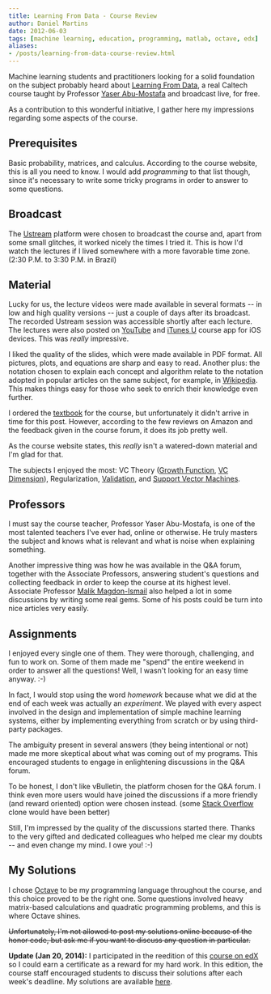 ```yaml
---
title: Learning From Data - Course Review
author: Daniel Martins
date: 2012-06-03
tags: [machine learning, education, programming, matlab, octave, edx]
aliases:
- /posts/learning-from-data-course-review.html
---
```


Machine learning students and practitioners looking for a solid
foundation on the subject probably heard about
[Learning From Data](http://work.caltech.edu/telecourse.html), a real
Caltech course taught by Professor
[Yaser Abu-Mostafa](http://work.caltech.edu) and broadcast live, for
free.

As a contribution to this wonderful initiative, I gather here my
impressions regarding some aspects of the course.

## Prerequisites

Basic probability, matrices, and calculus. According to the course
website, this is all you need to know. I would add *programming* to
that list though, since it's necessary to write some tricky
programs in order to answer to some questions.

## Broadcast

The [Ustream](http://ustream.com/caltech) platform were chosen to
broadcast the course and, apart from some small glitches, it worked
nicely the times I tried it. This is how I'd watch the lectures if I
lived somewhere with a more favorable time zone. (2:30 P.M. to 3:30
P.M. in Brazil)

## Material

Lucky for us, the lecture videos were made available in several
formats -- in low and high quality versions -- just a couple of days
after its broadcast. The recorded Ustream session was accessible
shortly after each lecture. The lectures were also posted on
[YouTube](http://www.youtube.com/playlist?list=PLD63A284B7615313A&feature=plcp)
and [iTunes U](http://www.apple.com/education/itunes-u/) course app
for iOS devices. This was *really* impressive.

I liked the quality of the slides, which were made available in PDF
format. All pictures, plots, and equations are sharp and easy to
read. Another plus: the notation chosen to explain each concept and
algorithm relate to the notation adopted in popular articles on the
same subject, for example, in [Wikipedia](http://wikipedia.org/). This
makes things easy for those who seek to enrich their knowledge even
further.

I ordered the [textbook](http://www.amazon.com/gp/product/1600490069)
for the course, but unfortunately it didn't arrive in time for this
post. However, according to the few reviews on Amazon and the feedback
given in the course forum, it does its job pretty well.

As the course website states, this *really* isn't a watered-down
material and I'm glad for that.

The subjects I enjoyed the most: VC Theory
([Growth Function](http://en.wikipedia.org/wiki/Shattered_set),
[VC Dimension](http://en.wikipedia.org/wiki/Vc_dimension)),
Regularization, [Validation](http://en.wikipedia.org/wiki/Cross-validation_%28statistics%29),
and
[Support Vector Machines](http://en.wikipedia.org/wiki/Support_vector_machine).

## Professors

I must say the course teacher, Professor Yaser Abu-Mostafa, is one of
the most talented teachers I've ever had, online or otherwise. He
truly masters the subject and knows what is relevant and what is noise
when explaining something.

Another impressive thing was how he was available in the Q&A forum,
together with the Associate Professors, answering student's questions
and collecting feedback in order to keep the course at its highest
level. Associate Professor
[Malik Magdon-Ismail](http://www.cs.rpi.edu/~magdon/) also helped a
lot in some discussions by writing some real gems. Some of his posts
could be turn into nice articles very easily.

## Assignments

I enjoyed every single one of them. They were thorough, challenging,
and fun to work on. Some of them made me "spend" the entire weekend in
order to answer all the questions! Well, I wasn't looking for an easy
time anyway. :-)

In fact, I would stop using the word *homework* because what we did
at the end of each week was actually an *experiment*. We played with
every aspect involved in the design and implementation of simple
machine learning systems, either by implementing everything from
scratch or by using third-party packages.

The ambiguity present in several answers (they being intentional or
not) made me more skeptical about what was coming out of my
programs. This encouraged students to engage in enlightening
discussions in the Q&A forum.

To be honest, I don't like vBulletin, the platform chosen for the Q&A
forum. I think even more users would have joined the discussions if a
more friendly (and reward oriented) option were chosen instead. (some
[Stack Overflow](http://stackoverflow.com/) clone would have been
better)

Still, I'm impressed by the quality of the discussions started
there. Thanks to the very gifted and dedicated colleagues who helped
me clear my doubts -- and even change my mind. I owe you! :-)

## My Solutions

I chose [Octave](http://www.gnu.org/software/octave/) to be my
programming language throughout the course, and this choice proved to
be the right one. Some questions involved heavy matrix-based
calculations and quadratic programming problems, and this is where
Octave shines.

<del>
Unfortunately, I'm not allowed to post my solutions online because of
the honor code, but ask me if you want to discuss any question in
particular.
</del>

**Update (Jan 20, 2014):** I participated in the reedition of this
[course on edX](https://www.edx.org/course/caltechx/caltechx-cs1156x-learning-data-1120)
so I could earn a certificate as a reward for my hard work. In this edition,
the course staff encouraged students to discuss their solutions after each
week's deadline. My solutions are available
[here](https://github.com/danielfm/edx-learning-from-data).
